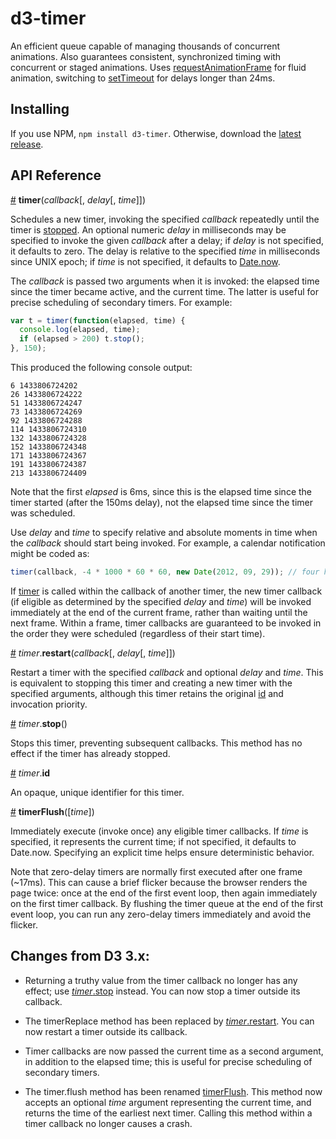 # d3-timer

An efficient queue capable of managing thousands of concurrent animations. Also guarantees consistent, synchronized timing with concurrent or staged animations. Uses [requestAnimationFrame](https://developer.mozilla.org/en-US/docs/Web/API/window/requestAnimationFrame) for fluid animation, switching to [setTimeout](https://developer.mozilla.org/en-US/docs/Web/API/WindowTimers/setTimeout) for delays longer than 24ms.

## Installing

If you use NPM, `npm install d3-timer`. Otherwise, download the [latest release](https://github.com/d3/d3-timer/releases/latest).

## API Reference

<a name="timer" href="#timer">#</a> <b>timer</b>(<i>callback</i>[, <i>delay</i>[, <i>time</i>]])

Schedules a new timer, invoking the specified *callback* repeatedly until the timer is [stopped](#timer_stop). An optional numeric *delay* in milliseconds may be specified to invoke the given *callback* after a delay; if *delay* is not specified, it defaults to zero. The delay is relative to the specified *time* in milliseconds since UNIX epoch; if *time* is not specified, it defaults to [Date.now](https://developer.mozilla.org/en-US/docs/JavaScript/Reference/Global_Objects/Date/now).

The *callback* is passed two arguments when it is invoked: the elapsed time since the timer became active, and the current time. The latter is useful for precise scheduling of secondary timers. For example:

```js
var t = timer(function(elapsed, time) {
  console.log(elapsed, time);
  if (elapsed > 200) t.stop();
}, 150);
```

This produced the following console output:

```
6 1433806724202
26 1433806724222
51 1433806724247
73 1433806724269
92 1433806724288
114 1433806724310
132 1433806724328
152 1433806724348
171 1433806724367
191 1433806724387
213 1433806724409
```

Note that the first *elapsed* is 6ms, since this is the elapsed time since the timer started (after the 150ms delay), not the elapsed time since the timer was scheduled.

Use *delay* and *time* to specify relative and absolute moments in time when the *callback* should start being invoked. For example, a calendar notification might be coded as:

```js
timer(callback, -4 * 1000 * 60 * 60, new Date(2012, 09, 29)); // four hours before midnight October 29 (months are zero-based)
```

If [timer](#timer) is called within the callback of another timer, the new timer callback (if eligible as determined by the specified *delay* and *time*) will be invoked immediately at the end of the current frame, rather than waiting until the next frame. Within a frame, timer callbacks are guaranteed to be invoked in the order they were scheduled (regardless of their start time).

<a name="timer_restart" href="#timer_restart">#</a> <i>timer</i>.<b>restart</b>(<i>callback</i>[, <i>delay</i>[, <i>time</i>]])

Restart a timer with the specified *callback* and optional *delay* and *time*. This is equivalent to stopping this timer and creating a new timer with the specified arguments, although this timer retains the original [id](#timer_id) and invocation priority.

<a name="timer_stop" href="#timer_stop">#</a> <i>timer</i>.<b>stop</b>()

Stops this timer, preventing subsequent callbacks. This method has no effect if the timer has already stopped.

<a name="timer_id" href="#timer_id">#</a> <i>timer</i>.<b>id</b>

An opaque, unique identifier for this timer.

<a name="timerFlush" href="#timerFlush">#</a> <b>timerFlush</b>([<i>time</i>])

Immediately execute (invoke once) any eligible timer callbacks. If *time* is specified, it represents the current time; if not specified, it defaults to Date.now. Specifying an explicit time helps ensure deterministic behavior.

Note that zero-delay timers are normally first executed after one frame (~17ms). This can cause a brief flicker because the browser renders the page twice: once at the end of the first event loop, then again immediately on the first timer callback. By flushing the timer queue at the end of the first event loop, you can run any zero-delay timers immediately and avoid the flicker.

## Changes from D3 3.x:

* Returning a truthy value from the timer callback no longer has any effect; use [*timer*.stop](#timer_stop) instead. You can now stop a timer outside its callback.

* The timerReplace method has been replaced by [*timer*.restart](#timer_restart). You can now restart a timer outside its callback.

* Timer callbacks are now passed the current time as a second argument, in addition to the elapsed time; this is useful for precise scheduling of secondary timers.

* The timer.flush method has been renamed [timerFlush](#timerFlush). This method now accepts an optional *time* argument representing the current time, and returns the time of the earliest next timer. Calling this method within a timer callback no longer causes a crash.
